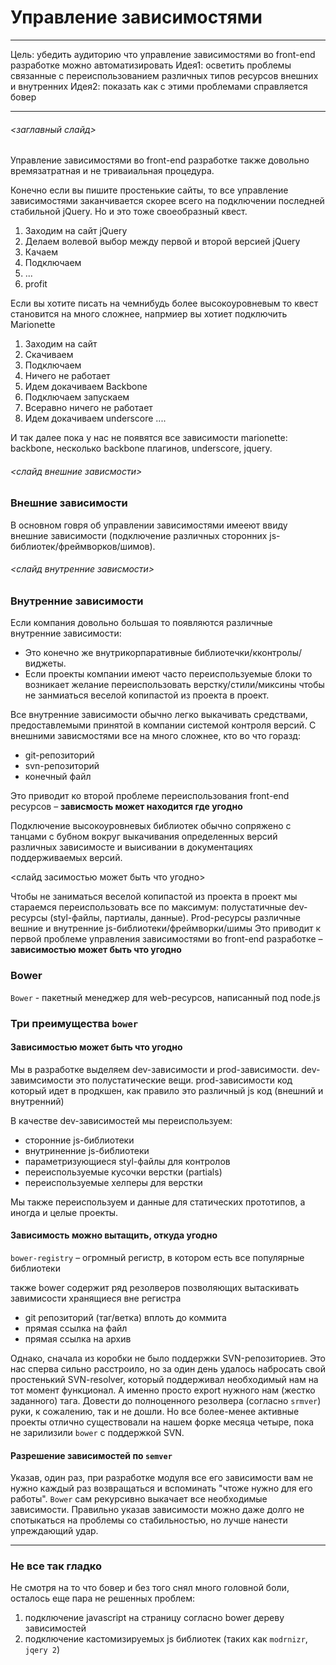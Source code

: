 Управление зависимостями
===


****
Цель: убедить аудиторию что управление зависимостями во front-end разработке можно автоматизировать
Идея1: осветить проблемы связанные с переиспользованием различных типов ресурсов внешних и внутренних
Идея2: показать как с этими проблемами справляется бовер
****

###### <заглавный слайд>
Управление зависимостями во front-end разработке также довольно времязатратная и не триваиальная процедура.

Конечно если вы пишите простенькие сайты, то все управление зависимостями заканчивается скорее всего на подключении последней стабильной jQuery. Но и это тоже своеобразный квест.

1. Заходим на сайт jQuery
2. Делаем волевой выбор между первой и второй версией jQuery
3. Качаем
4. Подключаем
5. ...
6. profit

Если вы хотите писать на чемнибудь более высокоуровневым то квест становится на много сложнее, напрмиер вы хотиет подключить Marionette

1. Заходим на сайт
2. Скачиваем
3. Подключаем
4. Ничего не работает
5. Идем докачиваем Backbone
6. Подключаем запускаем
7. Всеравно ничего не работает
8. Идем докачиваем underscore
....

И так далее пока у нас не появятся все зависимости marionette: backbone, несколько backbone плагинов, underscore, jquery.



###### <слайд внешние зависмости>
### Внешние зависимости

В основном говря об управлении зависимостями имееют ввиду внешние зависимости (подключение различных сторонних js-библиотек/фреймворков/шимов).
 

###### <слайд внутренние зависмости>
### Внутренние зависимости

Если компания довольно большая то появляются различные внутренние зависимости:

* Это конечно же внутрикорпаративные библиотечки/кконтролы/виджеты.
* Если проекты компании имеют часто переиспользуемые блоки то возникает желание переиспользовать верстку/стили/миксины чтобы не занмиаться веселой копипастой из проекта в проект.

Все внутренние зависимости обычно легко выкачивать средствами, предоставлемыми принятой в компании системой контроля версий.
С внешними зависмостями все на много сложнее, кто во что горазд:

* git-репозиторий
* svn-репозиторий
* конечный файл
 
Это приводит ко второй проблеме переиспользования front-end ресурсов – **зависмость может находится где угодно**

Подключение высокоуровневых библиотек обычно сопряжено с танцами с бубном вокруг выкачивания определенных версий различных зависимосте и выисивании в документациях поддерживаемых версий.

<слайд засимостью может быть что угодно>

Чтобы не заниматься веселой копипастой из проекта в проект мы стараемся переиспользовать все по максимум: полустатичные dev-ресурсы (styl-файлы, партиалы, данные). Prod-ресурсы различные вешние и внутренние js-библиотеки/фреймворки/шимы
Это приводит к первой проблеме управления зависимостями во front-end разработке – **зависимостью может быть что угодно**


 
### Bower

`Bower` - пакетный менеджер для web-ресурсов, написанный под node.js

### Три преимущества `bower`

#### Зависимостью может быть что угодно
Мы в разработке выделяем dev-зависимости и prod-зависимости.
dev-завимсимости это полустатические вещи.
prod-зависимости код который идет в продкшен, как правило это различный js код (внешний и внутренний)

В качестве dev-зависимостей мы переиспользуем:
* сторонние js-библиотеки
* внутриненние js-библиотеки
* параметризующиеся styl-файлы для контролов
* переиспользуемые кусочки верстки (partials)
* переиспользуемые хелперы для верстки

Мы также переиспользуем и данные для статических прототипов, а иногда и целые проекты.

#### Зависимость можно вытащить, откуда угодно
`bower-registry` – огромный регистр, в котором есть все популярные библиотеки

также bower содержит ряд резолверов позволяющих вытаскивать завимисости хранящиеся вне регистра
* git репозиторий (таг/ветка) вплоть до коммита
* прямая ссылка на файл
* прямая ссылка на архив


Однако, сначала из коробки не было поддержки SVN-репозиториев. Это нас сперва сильно расстроило, но за один день удалось набросать свой простенький SVN-resolver, который поддерживал необходимый нам на тот момент функционал. А именно просто export нужного нам (жестко заданного) тага. Довести до полноценного резолвера (согласно `srmver`) руки, к сожалению, так и не дошли. Но все более-менее активные проекты отлично существовали на нашем форке месяца четыре, пока не зарилизили `bower` c поддержкой SVN.

#### Разрешение зависимостей по `semver`

Указав, один раз, при разработке модуля все его зависимости вам не нужно каждый раз возвращаться и вспоминать "чтоже нужно для его работы". `Bower` сам рекурсивно выкачает все необходимые зависимости. Правильно указав зависимости можно даже долго не спотыкаться на проблемы со стабильностью, но лучше нанести упреждающий удар.


*******************
### Не все так гладко
Не смотря на то что бовер и без того снял много головной боли, осталось еще пара не решенных проблем:

1. подключение javascript на страницу согласно bower дереву зависимостей
2. подключение кастомизируемых js библиотек (таких как `modrnizr`, `jqery 2`)
